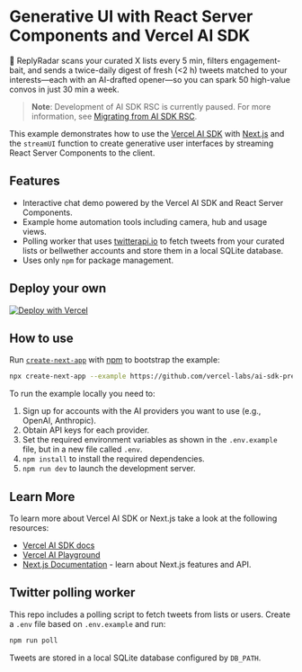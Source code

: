 # Generative UI with React Server Components and Vercel AI SDK

🚀 ReplyRadar scans your curated X lists every 5 min, filters engagement-bait, and sends a twice-daily digest of fresh (<2 h) tweets matched to your interests—each with an AI-drafted opener—so you can spark 50 high-value convos in just 30 min a week.

> **Note**: Development of AI SDK RSC is currently paused. For more information, see [Migrating from AI SDK RSC](https://sdk.vercel.ai/docs/ai-sdk-rsc/migrating-to-ui#background).

This example demonstrates how to use the [Vercel AI SDK](https://sdk.vercel.ai/docs) with [Next.js](https://nextjs.org/) and the `streamUI` function to create generative user interfaces by streaming React Server Components to the client.

## Features

- Interactive chat demo powered by the Vercel AI SDK and React Server Components.
- Example home automation tools including camera, hub and usage views.
- Polling worker that uses [twitterapi.io](https://twitterapi.io) to fetch tweets from your curated lists or bellwether accounts and store them in a local SQLite database.
- Uses only `npm` for package management.

## Deploy your own

[![Deploy with Vercel](https://vercel.com/button)](https://vercel.com/new/clone?repository-url=https%3A%2F%2Fgithub.com%2Fvercel-labs%2Fai-sdk-preview-rsc-genui&env=OPENAI_API_KEY&envDescription=API%20keys%20needed%20for%20application&envLink=platform.openai.com)

## How to use

Run [`create-next-app`](https://github.com/vercel/next.js/tree/canary/packages/create-next-app) with [npm](https://docs.npmjs.com/cli/init) to bootstrap the example:

```bash
npx create-next-app --example https://github.com/vercel-labs/ai-sdk-preview-rsc-genui ai-sdk-preview-rsc-genui-example
```

To run the example locally you need to:

1. Sign up for accounts with the AI providers you want to use (e.g., OpenAI, Anthropic).
2. Obtain API keys for each provider.
3. Set the required environment variables as shown in the `.env.example` file, but in a new file called `.env`.
4. `npm install` to install the required dependencies.
5. `npm run dev` to launch the development server.


## Learn More

To learn more about Vercel AI SDK or Next.js take a look at the following resources:

- [Vercel AI SDK docs](https://sdk.vercel.ai/docs)
- [Vercel AI Playground](https://play.vercel.ai)
- [Next.js Documentation](https://nextjs.org/docs) - learn about Next.js features and API.

## Twitter polling worker

This repo includes a polling script to fetch tweets from lists or users. Create a `.env` file based on `.env.example` and run:

```bash
npm run poll
```

Tweets are stored in a local SQLite database configured by `DB_PATH`.
